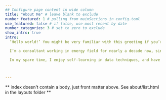 ```yaml
---
## Configure page content in wide column
title: "About Me" # leave blank to exclude
number_featured: 1 # pulling from mainSections in config.toml
use_featured: false # if false, use most recent by date
number_categories: 3 # set to zero to exclude
show_intro: true
intro: 
  ‘Hello world!’ You might be very familiar with this greeting if you’re an expert in programming or just about to start your journey of becoming one. It is the first sentence you were asked to print on your screen, which I’d also like to greet you with!  My friends, I’d assume you’re also a data person, so wherever you live in this planet, we care the same things and we talk the same things! :)

  I’m a consultant working in energy field for nearly a decade now, since I graduated from Environmental Management program of Duke University. I’ve worked with utility clients throughout the states to help them quantify energy saving opportunities, design demand-side management (DSM) programs and evaluate effectiveness of these programs. The energy field is changing rapidly these years with emerging technologies along with massive customer data available. My goal is to help bring these cutting-edge measures to customers through utility program channels. 

  In my spare time, I enjoy self-learning in data techniques, and have been a loyal member of online learning platforms such as Coursera and Udemy. The main reason that I wanted to create a personal website is to start documenting some cool projects I’ve worked with and keep track of my new learning experience!



---
```


** index doesn't contain a body, just front matter above.
See about/list.html in the layouts folder **